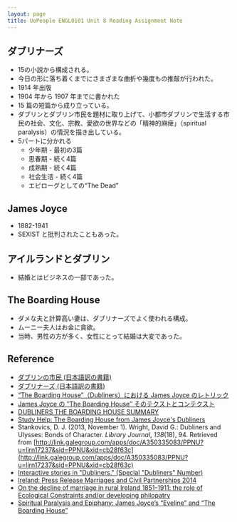 ```yaml
---
layout: page
title: UoPeople ENGL0101 Unit 8 Reading Assignment Note
---
```


## ダブリナーズ

* 15の小説から構成される。
* 今日の形に落ち着くまでにさまざまな曲折や幾度もの推敲が行われた。 
* 1914 年出版
* 1904 年から 1907 年までに書かれた
* 15 篇の短篇から成り立っている。
* ダブリンとダブリン市民を題材に取り上げて、小都市ダブリンで生活する市民の社会、文化、宗教、愛欲の世界などの「精神的麻痺」（spiritual
paralysis）の情況を描き出している。
* 5パートに分かれる
    * 少年期 - 最初の3篇
    * 思春期 - 続く4篇
    * 成熟期 - 続く4篇
    * 社会生活 - 続く4篇
    * エピローグとしての“The Dead”


## James Joyce

* 1882-1941
* SEXIST と批判されたこともあった。

## アイルランドとダブリン

* 結婚とはビジネスの一部であった。

## The Boarding House

* ダメな夫と計算高い妻は、ダブリナーズでよく使われる構成。
* ムーニー夫人はお金に貪欲。
* 当時、男性の方が多く、女性にとって結婚は大変であった。


## Reference

* <a href="https://hb.afl.rakuten.co.jp/hgc/06aee009.253cac17.06aee00a.adcce669/?pc=https%3A%2F%2Fitem.rakuten.co.jp%2Fbook%2F1069500%2F&m=http%3A%2F%2Fm.rakuten.co.jp%2Fbook%2Fi%2F10778100%2F&link_type=text&ut=eyJwYWdlIjoiaXRlbSIsInR5cGUiOiJ0ZXh0Iiwic2l6ZSI6IjQwMHg0MDAiLCJuYW0iOjEsIm5hbXAiOiJyaWdodCIsImNvbSI6MSwiY29tcCI6ImRvd24iLCJwcmljZSI6MCwiYm9yIjoxLCJjb2wiOjEsImJidG4iOjF9" target="_blank" rel="nofollow noopener noreferrer" style="word-wrap:break-word;"  >ダブリンの市民 (日本語訳の書籍)</a>
* <a href="https://hb.afl.rakuten.co.jp/hgc/06aee009.253cac17.06aee00a.adcce669/?pc=https%3A%2F%2Fitem.rakuten.co.jp%2Fbook%2F5990131%2F&m=http%3A%2F%2Fm.rakuten.co.jp%2Fbook%2Fi%2F13144140%2F&link_type=text&ut=eyJwYWdlIjoiaXRlbSIsInR5cGUiOiJ0ZXh0Iiwic2l6ZSI6IjQwMHg0MDAiLCJuYW0iOjEsIm5hbXAiOiJyaWdodCIsImNvbSI6MSwiY29tcCI6ImRvd24iLCJwcmljZSI6MCwiYm9yIjoxLCJjb2wiOjEsImJidG4iOjF9" target="_blank" rel="nofollow noopener noreferrer" style="word-wrap:break-word;"  >ダブリナーズ (日本語訳の書籍)</a>
* [“The Boarding House”（Dubliners）における James Joyce のレトリック](https://ci.nii.ac.jp/els/contentscinii_20190102123217.pdf?id=ART0009433087)
* [James Joyce の ‶The Boarding House″ そのテクストとコンテクスト ](http://www.osaka-geidai.ac.jp/geidai/laboratory/kiyou/pdf/kiyou20/kiyou20-09.pdf)
* [DUBLINERS THE BOARDING HOUSE SUMMARY](https://www.shmoop.com/dubliners/boarding-house-summary.html)
* [Study Help: The Boarding House from James Joyce's Dubliners](https://owlcation.com/humanities/Study-Help-The-Boarding-House-from-James-Joyces-Dubliners)
* Stankovics, D. J. (2013, November 1). Wright, David G.: Dubliners and Ulysses: Bonds of Character. _Library Journal_, _138_(18), 94. Retrieved from [http://link.galegroup.com/apps/doc/A350335083/PPNU?u=lirn17237&sid=PPNU&xid=cb28f63c](http://link.galegroup.com/apps/doc/A350335083/PPNU?u=lirn17237&sid=PPNU&xid=cb28f63c)
* [Interactive stories in "Dubliners." (Special "Dubliners" Number)](http://proxy.lirn.net/MuseProxyID=mp01/MuseSessionID=0008mm0/MuseProtocol=http/MuseHost=go.galegroup.com/MusePath/ps/i.do?id=GALE%7CA19517917&v=2.1&u=lirn17237&it=r&p=EAIM&sw=w#)
* [Ireland: Press Release Marriages and Civil Partnerships 2014](http://proxy.lirn.net/MuseProxyID=mp01/MuseSessionID=0008mlc/MuseProtocol=http/MuseHost=go.galegroup.com/MusePath/ps/i.do?id=GALE%7CA407771260&v=2.1&u=lirn17237&it=r&p=ITBC&sw=w#)
* [On the decline of marriage in rural Ireland 1851-1911: the role of Ecological Constraints and/or developing philopatry](http://proxy.lirn.net/MuseProxyID=mp01/MuseSessionID=0008mlb/MuseProtocol=http/MuseHost=go.galegroup.com/MusePath/ps/i.do?id=GALE%7CA90534848&v=2.1&u=lirn17237&it=r&p=PPES&sw=w#)
* [Spiritual Paralysis and Epiphany: James Joyce’s “Eveline” and “The Boarding House”](http://dergipark.gov.tr/jss/issue/24239/256960?publisher=gantep)
